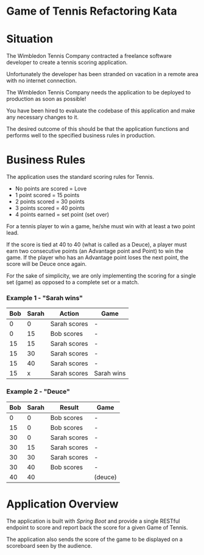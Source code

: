 # Game of Tennis Refactoring Kata

# Situation

The Wimbledon Tennis Company contracted a freelance software developer to create a tennis scoring application.

Unfortunately the developer has been stranded on vacation in a remote area with no internet connection.

The Wimbledon Tennis Company needs the application to be deployed to production as soon as possible!

You have been hired to evaluate the codebase of this application and make any necessary changes to it.

The desired outcome of this should be that the application functions and performs well to the specified business rules in production.

# Business Rules 

The application uses the standard scoring rules for Tennis. 

- No points are scored = Love
- 1 point scored = 15 points
- 2 points scored = 30 points
- 3 points scored = 40 points
- 4 points earned = set point (set over)

For a tennis player to win a game, he/she must win with at least a two point lead.

If the score is tied at 40 to 40 (what is called as a Deuce), a player must earn two consecutive points (an Advantage point and Point) to win the game. If the player who has an Advantage point loses the next point, the score will be Deuce once again.

For the sake of simplicity, we are only implementing the scoring for a single set (game) as opposed to a complete set or a match.

### Example 1 - "Sarah wins"

| Bob | Sarah | Action       | Game        |
|-----|-------|--------------|-------------|
| 0   | 0     | Sarah scores | -           |
| 0   | 15    | Bob scores   | -           |
| 15  | 15    | Sarah scores | -           |
| 15  | 30    | Sarah scores | -           |
| 15  | 40    | Sarah scores | -           |
| 15  | x     | Sarah scores | Sarah wins  |

### Example 2 - "Deuce"

| Bob | Sarah | Result       | Game              |
|-----|-------|--------------|-------------------|
| 0   | 0     | Bob scores   | -                 |
| 15  | 0     | Bob scores   | -                 |
| 30  | 0     | Sarah scores | -                 |
| 30  | 15    | Sarah scores | -                 |
| 30  | 30    | Sarah scores | -                 |
| 30  | 40    | Bob scores   | -                 |
| 40  | 40    |              | (deuce)           |

# Application Overview

The application is built with *Spring Boot* and provide a single RESTful endpoint to score and report back the score for a given Game of Tennis.

The application also sends the score of the game to be displayed on a scoreboard seen by the audience.


